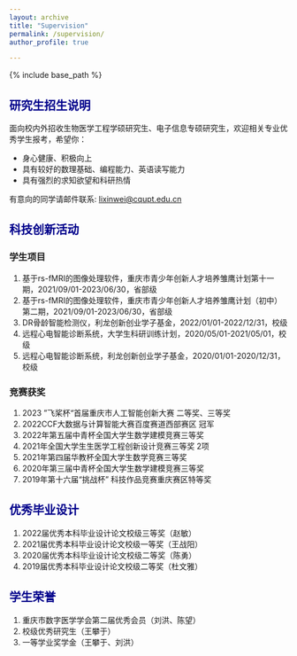 ```yaml
---
layout: archive
title: "Supervision"
permalink: /supervision/
author_profile: true

---
```


{% include base_path %}

## <font color=DarkBlue>研究生招生说明</font>

面向校内外招收生物医学工程学硕研究生、电子信息专硕研究生，欢迎相关专业优秀学生报考，希望你：

- 身心健康、积极向上
- 具有较好的数理基础、编程能力、英语读写能力
- 具有强烈的求知欲望和科研热情

有意向的同学请邮件联系: lixinwei@cqupt.edu.cn

## <font color=DarkBlue>科技创新活动</font>

### 学生项目

1. 基于rs-fMRI的图像处理软件，重庆市青少年创新人才培养雏鹰计划第十一期，2021/09/01-2023/06/30，省部级
2. 基于rs-fMRI的图像处理软件，重庆市青少年创新人才培养雏鹰计划（初中）第二期，2021/09/01-2023/06/30，省部级
3. DR骨龄智能检测仪，利龙创新创业学子基金，2022/01/01-2022/12/31，校级
4. 远程心电智能诊断系统，大学生科研训练计划，2020/05/01-2021/05/01，校级
5. 远程心电智能诊断系统，利龙创新创业学子基金，2020/01/01-2020/12/31，校级

### 竞赛获奖

1. 2023 ”飞桨杯“首届重庆市人工智能创新大赛 二等奖、三等奖
2. 2022CCF大数据与计算智能大赛百度赛道西部赛区 冠军
3. 2022年第五届中青杯全国大学生数学建模竞赛三等奖
4. 2021年全国大学生生医学工程创新设计竞赛三等奖 2项
5. 2021年第四届华教杯全国大学生数学竞赛三等奖
6. 2020年第三届中青杯全国大学生数学建模竞赛三等奖
7. 2019年第十六届“挑战杯” 科技作品竞赛重庆赛区特等奖

## <font color=DarkBlue>优秀毕业设计</font>

1. 2022届优秀本科毕业设计论文校级三等奖（赵敏）
2. 2021届优秀本科毕业设计论文校级一等奖（王战阳）
3. 2020届优秀本科毕业设计论文校级二等奖（陈勇）
4. 2019届优秀本科毕业设计论文校级二等奖（杜文雅）

## <font color=DarkBlue>学生荣誉</font>

1. 重庆市数字医学学会第二届优秀会员（刘洪、陈望）
2. 校级优秀研究生（王攀于）
3. 一等学业奖学金（王攀于、刘洪）